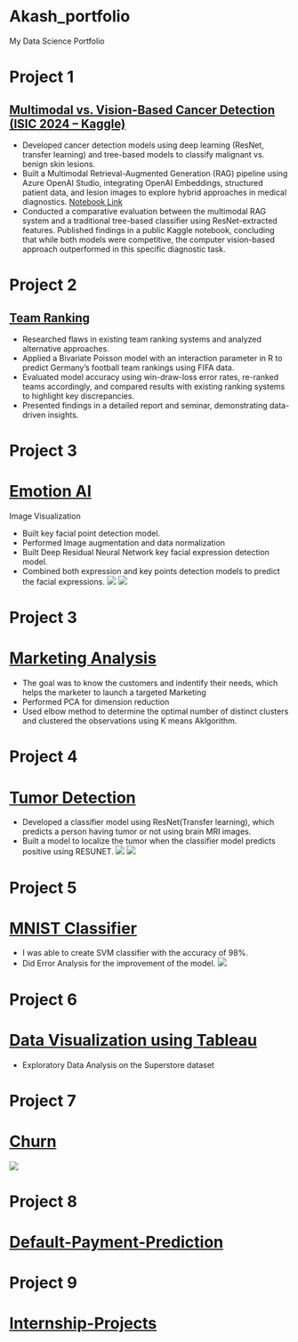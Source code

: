 # Akash_portfolio
My Data Science Portfolio

# Project 1
## [Multimodal vs. Vision-Based Cancer Detection (ISIC 2024 – Kaggle)](https://www.kaggle.com/code/akashkanojiya/cancer-prediction-isic-2024)

- Developed cancer detection models using deep learning (ResNet, transfer learning) and tree-based models to classify malignant vs. benign skin lesions.
- Built a Multimodal Retrieval-Augmented Generation (RAG) pipeline using Azure OpenAI Studio, integrating OpenAI Embeddings, structured patient data, and lesion images to explore hybrid approaches in medical diagnostics. [Notebook Link](https://github.com/Kasha-13/multimodal_rag_cancer_detection_01)
- Conducted a comparative evaluation between the multimodal RAG system and a traditional tree-based classifier using ResNet-extracted features. Published findings in a public Kaggle notebook, concluding that while both models were competitive, the computer vision-based approach outperformed in this specific diagnostic task.


# Project 2
## [Team Ranking](https://github.com/Kasha-13/Team_Ranking.git)

- Researched flaws in existing team ranking systems and analyzed alternative approaches.
- Applied a Bivariate Poisson model with an interaction parameter in R to predict Germany’s football team rankings using FIFA data.
- Evaluated model accuracy using win-draw-loss error rates, re-ranked teams accordingly, and compared results with existing ranking systems to highlight key discrepancies.
- Presented findings in a detailed report and seminar, demonstrating data-driven insights.

# Project 3
# [Emotion AI](https://github.com/Kasha-13/AI-Emotion)                                                                             
Image Visualization 
- Built key facial point detection model.
- Performed Image augmentation and data normalization
- Built Deep Residual Neural Network key facial expression detection model.
- Combined both expression and key points detection models to predict the facial expressions.
![](/images/facial_key%20points.PNG)
![](/images/emotion.PNG)

# Project 3
# [Marketing Analysis](https://github.com/Kasha-13/Marketing-AI)
-	The goal was to know the customers and indentify  their needs, which helps the marketer to launch a targeted Marketing
-	Performed PCA for dimension reduction
-	Used  elbow method to determine the optimal number of distinct clusters and clustered the observations using K means Aklgorithm.

# Project 4
# [Tumor Detection](https://github.com/Kasha-13/Tumor_detection)
- Developed a classifier model using ResNet(Transfer learning), which predicts a person having tumor or not using brain MRI images.
- Built a model to localize the tumor when the classifier model predicts positive using RESUNET. 
![](/images/health_1.PNG)
![](/images/Health_2.PNG)

# Project 5
# [MNIST Classifier](https://github.com/Kasha-13/MNIST)
- I was able to create SVM classifier with the accuracy of 98%.
- Did Error Analysis for the improvement of the model.
![](/images/mnist.PNG)

# Project 6
# [Data Visualization using Tableau](https://public.tableau.com/profile/akash4773#!/vizhome/ProfitorLoss_16155416805000/Story1?publish=yes)
- Exploratory Data Analysis on the Superstore dataset

# Project 7
# [Churn](https://github.com/Kasha-13/Churn)
![](/images/git.PNG)

# Project 8
# [Default-Payment-Prediction](https://github.com/Kasha-13/Default-Payment-Prediction) 

# Project 9
# [Internship-Projects](https://github.com/Kasha-13/Internship_tools)
